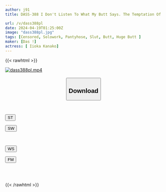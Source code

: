 ```yaml
---
author: j91
title: DASS-388 I Don't Listen To What My Butt Says. The Temptation Of A Plump Older Sister Who Is Dominated By Her Big Butt And Cannot Resist Her Instincts. Kana Morisawa

url: /v/dass388pl
date: 2024-04-19T01:25:00Z
image: "dass388pl.jpg"
tags: [Censored, Solowork, Pantyhose, Slut, Butt, Huge Butt	]
maker: [Das !]
actress: [ Iioka Kanako]
---
```



{{< rawhtml >}}

<div class="video" data-videoid="bzjg2794W8hL60">
    <a href="javascript:;">
        <img src="/v/dass388pl/dass388pl.jpg" width="WIDTH" height="HEIGHT" alt="dass388pl.mp4" loading="lazy">
    </a>
</div>

<script type="text/javascript" src="https://j91.asia/asset/on-demand-st.js"></script>

<br>
  <link rel="stylesheet" href="https://j91.asia/asset/bs5.css">
  
  <center>
  <button class="btn btn-primary" type="button" data-bs-toggle="collapse" data-bs-target=".multi-collapse" aria-expanded="false" aria-controls="multiCollapseExample1 multiCollapseExample2"><h2>Download</h2></button></center>
</p>
<div class="row">
  <div class="col">
    <div class="collapse multi-collapse" id="multiCollapseExample1">
      <div class="card card-body">
	      	      <br>
<div class="buttons">  
<p><a href="https://streamtape.to/v/bzjg2794W8hL60" target="_blank"><button class="btn-hover color-3"><i class="fa fa-download"></i> ST</button></a></p>
<p><a href="https://asnwish.com/wysgvd6wbd6p" target="_blank"><button class="btn-hover color-2"><i class="fa fa-download"></i> SW</button></a></p></div>
    </div>
  </div>
</div>
  <div class="col">
    <div class="collapse multi-collapse" id="multiCollapseExample2">
      <div class="card card-body">
	      <br>
<div class="buttons">
<p><a href="https://wolfstream.tv/pwsjcygtvtra"><button class="btn-hover color-9"><i class="fa fa-download"></i> WS</button></a></p>
<p><a href="https://filemoon.sx/d/00qcf4tclmxx"><button class="btn-hover color-8"><i class="fa fa-download"></i> FM</button></a></p></div>
<br><br>
      </div>
    </div>
  </div>
</div>

{{< /rawhtml >}}